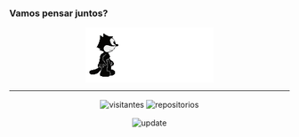 ### Vamos pensar juntos?

<p align="center">
   <img 
        align = "center" 
        src   = "/figs/gato-felix.gif"
   >
</p>

---

<p align = "center">
  <img 
       align = "center" 
       alt   = "visitantes" 
       src   = "https://badges.pufler.dev/visits/icaro-freire/icaro-freire"
  >
  <img 
       align = "center" 
       alt   = "repositorios" 
       src   = "https://badges.pufler.dev/repos/icaro-freire"
  >
</p>

<p align = "center">
   <img 
        align = "center" 
        alt   = "update" 
        src   = "https://badges.pufler.dev/updated/icaro-freire/icaro-freire"
   >



<!--
**icaro-freire/icaro-freire** is a ✨ _special_ ✨ repository because its `README.md` (this file) appears on your GitHub profile.

Here are some ideas to get you started:

- 🔭 I’m currently working on ...
- 🌱 I’m currently learning ...
- 👯 I’m looking to collaborate on ...
- 🤔 I’m looking for help with ...
- 💬 Ask me about ...
- 📫 How to reach me: ...
- 😄 Pronouns: ...
- ⚡ Fun fact: ...
-->
